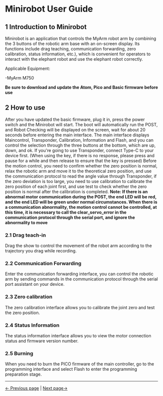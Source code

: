 # Minirobot User Guide

## 1 Introduction to Minirobot

Minirobot is an application that controls the MyArm robot arm by combining the 3 buttons of the robotic arm base with an on-screen display. Its functions include drag teaching, communication forwarding, zero calibration, status information, etc.), which is convenient for operators to interact with the elephant robot and use the elephant robot correctly.

Applicable Equipment:

-MyArm M750

**Be sure to download and update the Atom, Pico and Basic firmware before use**
## 2 How to use

After you have updated the basic firmware, plug it in, press the power switch and the Minirobot will start. The boot will automatically run the POST, and Robot Checking will be displayed on the screen, wait for about 20 seconds before entering the main interface. The main interface displays Maincontrol, Transponder, Calibration, Information and Flash, and you can control the selection through the three buttons at the bottom, which are up, down, and ok. If you're going to use Transponder, connect Type-C to your device first. (When using the key, if there is no response, please press and pause for a while and then release to ensure that the key is pressed) Before the motion control, you need to confirm whether the zero position is normal, relax the robotic arm and move it to the theoretical zero position, and use the communication protocol to read the angle value through Transponder, if the zero deviation is too large, you need to use calibration to calibrate the zero position of each joint first, and use test to check whether the zero position is normal after the calibration is completed.
**Note: If there is an abnormal motor communication during the POST, the end LED will be red, and the end LED will be green under normal circumstances. When there is a communication abnormality, the motion control cannot be controlled, at this time, it is necessary to call the clear_servo_error in the communication protocol through the serial port, and ignore the abnormality to move**
### 2.1 Drag teach-in

Drag the show to control the movement of the robot arm according to the trajectory you drag while recording.

### 2.2 Communication Forwarding

Enter the communication forwarding interface, you can control the robotic arm by sending commands in the communication protocol through the serial port assistant on your device.

### 2.3 Zero calibration

The zero calibration interface allows you to calibrate the joint zero and test the zero position.

### 2.4 Status Information
The status information interface allows you to view the motor connection status and firmware version number.

### 2.5 Burning

When you need to burn the PICO firmware of the main controller, go to the programming interface and select Flash to enter the programming preparation stage.

---

[← Previous page](README.md) | [Next page→](./5.1.2-maincontrol.md) <br>